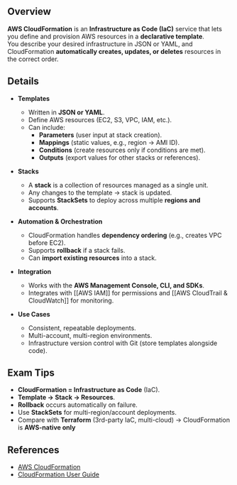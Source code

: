 ## **Overview**
**AWS CloudFormation** is an **Infrastructure as Code (IaC)** service that lets you define and provision AWS resources in a **declarative template**.  
You describe your desired infrastructure in JSON or YAML, and CloudFormation **automatically creates, updates, or deletes** resources in the correct order.

## **Details**
- **Templates**
	- Written in **JSON or YAML**.
	- Define AWS resources (EC2, S3, VPC, IAM, etc.).
	- Can include:
		- **Parameters** (user input at stack creation).
		- **Mappings** (static values, e.g., region → AMI ID).
		- **Conditions** (create resources only if conditions are met).
		- **Outputs** (export values for other stacks or references).

- **Stacks**
	- A **stack** is a collection of resources managed as a single unit.
	- Any changes to the template → stack is updated.
	- Supports **StackSets** to deploy across multiple **regions and accounts**.

- **Automation & Orchestration**
	- CloudFormation handles **dependency ordering** (e.g., creates VPC before EC2).
	- Supports **rollback** if a stack fails.
	- Can **import existing resources** into a stack.

- **Integration**
	- Works with the **AWS Management Console, CLI, and SDKs**.
	- Integrates with [[AWS IAM]] for permissions and [[AWS CloudTrail & CloudWatch]] for monitoring.

- **Use Cases**
	- Consistent, repeatable deployments.
	- Multi-account, multi-region environments.
	- Infrastructure version control with Git (store templates alongside code).

## **Exam Tips**
- **CloudFormation = Infrastructure as Code** (IaC).  
- **Template → Stack → Resources**.  
- **Rollback** occurs automatically on failure.  
- Use **StackSets** for multi-region/account deployments.  
- Compare with **Terraform** (3rd-party IaC, multi-cloud) → CloudFormation is **AWS-native only**

## **References**
- [AWS CloudFormation](https://aws.amazon.com/cloudformation/)
- [CloudFormation User Guide](https://docs.aws.amazon.com/AWSCloudFormation/latest/UserGuide/Welcome.html)
